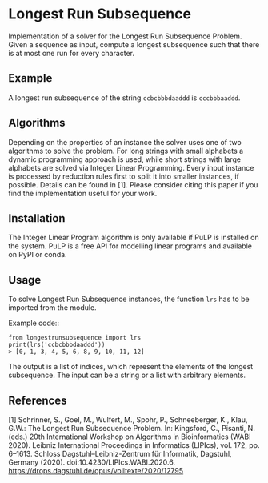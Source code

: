# Longest Run Subsequence

Implementation of a solver for the Longest Run Subsequence Problem. Given a
sequence as input, compute a longest subsequence such that there is at most
one run for every character.

## Example

A longest run subsequence of the string `ccbcbbbdaaddd` is `cccbbbaaddd`.

## Algorithms

Depending on the properties of an instance the solver uses one of two algorithms to solve the problem.
For long strings with small alphabets a dynamic
programming approach is used, while short strings with large alphabets are
solved via Integer Linear Programming. Every input instance is processed by
reduction rules first to split it into smaller instances, if possible. Details can be found in [1]. 
Please consider citing this paper if you find the implementation useful for your work.

## Installation

The Integer Linear Program algorithm is only available if PuLP is
installed on the system. PuLP is a free API for modelling linear programs
and available on PyPI or conda.

## Usage

To solve Longest Run Subsequence instances, the function ``lrs`` has to be
imported from the module.

Example code::

    from longestrunsubsequence import lrs
    print(lrs('ccbcbbbdaaddd'))
    > [0, 1, 3, 4, 5, 6, 8, 9, 10, 11, 12]

The output is a list of indices, which represent the elements of the longest
subsequence. The input can be a string or a list with arbitrary elements.

## References

[1] Schrinner, S., Goel, M., Wulfert, M., Spohr, P., Schneeberger, K., Klau, G.W.: The Longest Run Subsequence Problem.
In: Kingsford, C., Pisanti, N. (eds.) 20th International Workshop on Algorithms in Bioinformatics (WABI 2020). 
Leibniz International Proceedings in Informatics (LIPIcs), vol. 172, pp. 6–1613. Schloss Dagstuhl–Leibniz-Zentrum für Informatik, Dagstuhl, Germany (2020). doi:10.4230/LIPIcs.WABI.2020.6.
https://drops.dagstuhl.de/opus/volltexte/2020/12795
